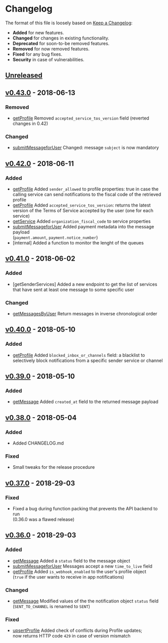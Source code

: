 # Changelog

The format of this file is loosely based on [Keep a Changelog](http://keepachangelog.com/en/1.0.0/):

- **Added** for new features.
- **Changed** for changes in existing functionality.
- **Deprecated** for soon-to-be removed features.
- **Removed** for now removed features.
- **Fixed** for any bug fixes.
- **Security** in case of vulnerabilities.

## [Unreleased]

## [v0.43.0] - 2018-06-13

### Removed
- [getProfile] Removed `accepted_service_tos_version` field (reverted changes in 0.42)

### Changed
- [submitMessageforUser] Changed: message `subject` is now mandatory

## [v0.42.0] - 2018-06-11

### Added
- [getProfile] Added `sender_allowed` to profile properties: true in case the
  calling service can send notifications to the fiscal code of the retrieved profile
- [getProfile] Added `accepted_service_tos_version`: returns the latest version
  of the Terms of Service accepted by the user (one for each service)
- [getService] Added `organization_fiscal_code` to service properties
- [submitMessageforUser] Added payment metadata into the message payload  
  (`payment.amount`, `payment.notice_number`)
- [internal] Added a function to monitor the lenght of the queues

## [v0.41.0] - 2018-06-02

### Added
- [getSenderServices] Added a new endpoint to get the list of services
  that have sent at least one message to some specific user

### Changed
- [getMessagesByUser] Return messages in inverse chronological order

## [v0.40.0] - 2018-05-10

### Added
- [getProfile] Added `blocked_inbox_or_channels` field: a blacklist to selectively
  block notifications from a specific sender service or channel

## [v0.39.0] - 2018-05-10

### Added
- [getMessage] Added `created_at` field to the returned message payload 

## [v0.38.0] - 2018-05-04

### Added
- Added CHANGELOG.md

### Fixed
- Small tweaks for the release procedure

## [v0.37.0] - 2018-29-03

### Fixed
- Fixed a bug during function packing that prevents the API backend to run  
  (0.36.0 was a flawed release)

## [v0.36.0] - 2018-29-03

### Added
- [getMessage] Added a `status` field to the message object
- [submitMessageforUser] Messages accept a new `time_to_live` field
- [getProfile] Added `is_webhook_enabled` to the user's profile object  
  (`true` if the user wants to receive in app notifications)

### Changed
- [getMessage] Modified values of the the notification object `status` field  
  (`SENT_TO_CHANNEL` is renamed to `SENT`)

### Fixed
- [upsertProfile] Added check of conflicts during Profile updates;  
  now returns HTTP code `429` in case of version mismatch

[getService]: https://teamdigitale.github.io/digital-citizenship/api/public.html#operation/getService
[getMessage]: https://teamdigitale.github.io/digital-citizenship/api/public.html#operation/getMessage
[getMessagesByUser]: https://teamdigitale.github.io/digital-citizenship/api/public.html#operation/getMessagesByUser
[submitMessageforUser]: https://teamdigitale.github.io/digital-citizenship/api/public.html#operation/submitMessageforUser
[getProfile]: https://teamdigitale.github.io/digital-citizenship/api/public.html#operation/getProfile
[upsertProfile]: https://teamdigitale.github.io/digital-citizenship/api/public.html#operation/upsertProfile
[getInfo]: https://teamdigitale.github.io/digital-citizenship/api/public.html#operation/getInfo

[Unreleased]: https://github.com/teamdigitale/digital-citizenship-functions/compare/v0.43.0...HEAD
[v0.43.0]: https://github.com/teamdigitale/digital-citizenship-functions/compare/v0.42.0...v0.43.0
[v0.42.0]: https://github.com/teamdigitale/digital-citizenship-functions/compare/v0.41.0...v0.42.0
[v0.41.0]: https://github.com/teamdigitale/digital-citizenship-functions/compare/v0.40.0...v0.41.0
[v0.40.0]: https://github.com/teamdigitale/digital-citizenship-functions/compare/v0.39.0...v0.40.0
[v0.39.0]: https://github.com/teamdigitale/digital-citizenship-functions/compare/v0.38.0...v0.39.0
[v0.38.0]: https://github.com/teamdigitale/digital-citizenship-functions/compare/v0.37.0...v0.38.0
[v0.37.0]: https://github.com/teamdigitale/digital-citizenship-functions/compare/v0.36.0...v0.37.0
[v0.36.0]: https://github.com/teamdigitale/digital-citizenship-functions/compare/v0.35.0...v0.36.0
